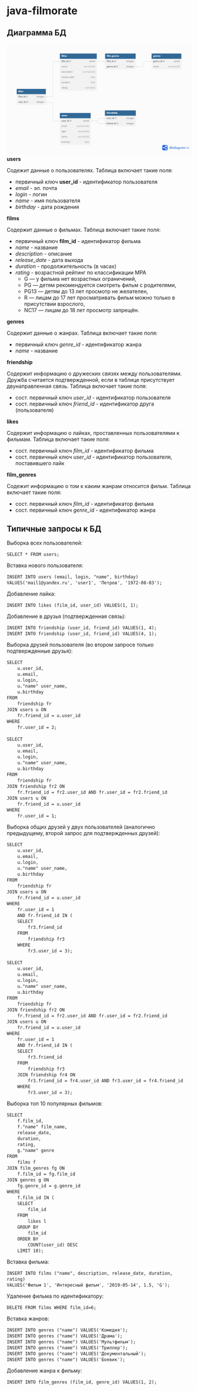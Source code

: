 # java-filmorate
## Диаграмма БД
![Схема БД приложения Filmorate](/assets/images/Filmorate.png)
**users**

Содежит данные о пользователях.
Таблица включает такие поля:
- первичный ключ __user_id__ - идентификатор пользователя
- _email_ - эл. почта
- _login_ - логин
- _name_ - имя пользователя
- _birthday_ - дата рождения

**films**

Содержит данные о фильмах.
Таблица включает такие поля:
- первичный ключ __film_id__ - идентификатор фильма
- _name_ - название
- _description_ - описание
- _release_date_ - дата выхода
- _duration_ - продолжительность (в часах)
- _rating_ - возрастной рейтинг по классификации MPA
  + G — у фильма нет возрастных ограничений,
  + PG — детям рекомендуется смотреть фильм с родителями,
  + PG13 — детям до 13 лет просмотр не желателен,
  + R — лицам до 17 лет просматривать фильм можно только в присутствии взрослого,
  + NC17 — лицам до 18 лет просмотр запрещён.

**genres**

Содержит данные о жанрах.
Таблица включает такие поля:
- первичный ключ _genre_id_ - идентификатор жанра
- _name_ - название

**friendship**

Содержит информацию о дружеских связях между пользователями.
Дружба считается подтвержденной, если в таблице присутствует двунаправленная связь.
Таблица включает такие поля:
- сост. первичный ключ _user_id_ - идентификатор пользователя
- сост. первичный ключ _friend_id_ - идентификатор друга (пользователя)

**likes**

Содержит информацию о лайках, проставленных пользователями к фильмам.
Таблица включает такие поля:
- сост. первичный ключ _film_id_ - идентификатор фильма
- сост. первичный ключ _user_id_ - идентификатор пользователя, поставившего лайк

**film_genres**

Содежит информацию о том к каким жанрам относится фильм.
Таблица включает такие поля:
- сост. первичный ключ _film_id_ - идентификатор фильма
- сост. первичный ключ _genre_id_ - идентификатор жанра

## Типичные запросы к БД
Выборка всех пользователей:
```dbn-psql
SELECT * FROM users;
```
Вставка нового пользователя:
```dbn-psql
INSERT INTO users (email, login, "name", birthday)
VALUES('mail1@yandex.ru', 'user1', 'Петров', '1972-08-03');
```
Добавление лайка:
```dbn-psql
INSERT INTO likes (film_id, user_id) VALUES(1, 1);
```
Добавление в друзья (подтвержденная связь):
```dbn-psql
INSERT INTO friendship (user_id, friend_id) VALUES(1, 4);
INSERT INTO friendship (user_id, friend_id) VALUES(4, 1);
```
Выборка друзей пользователя (во втором запросе только подтвержденные друзья):
```dbn-psql
SELECT
	u.user_id,
	u.email,
	u.login,
	u."name" user_name,
	u.birthday
FROM
	friendship fr
JOIN users u ON
	fr.friend_id = u.user_id
WHERE
	fr.user_id = 2;

SELECT
	u.user_id,
	u.email,
	u.login,
	u."name" user_name,
	u.birthday
FROM
	friendship fr
JOIN friendship fr2 ON
	fr.friend_id = fr2.user_id AND fr.user_id = fr2.friend_id
JOIN users u ON
	fr.friend_id = u.user_id
WHERE
	fr.user_id = 1;
```
Выборка общих друзей у двух пользователей (аналогично предыдущему, второй запрос для подтвержденных друзей):
```dbn-psql
SELECT
	u.user_id,
	u.email,
	u.login,
	u."name" user_name,
	u.birthday
FROM
	friendship fr
JOIN users u ON
	fr.friend_id = u.user_id
WHERE
	fr.user_id = 1
	AND fr.friend_id IN (
	SELECT
		fr3.friend_id
	FROM
		friendship fr3
	WHERE
		fr3.user_id = 3);

SELECT
	u.user_id,
	u.email,
	u.login,
	u."name" user_name,
	u.birthday
FROM
	friendship fr
JOIN friendship fr2 ON
	fr.friend_id = fr2.user_id AND fr.user_id = fr2.friend_id
JOIN users u ON
	fr.friend_id = u.user_id
WHERE
	fr.user_id = 1
	AND fr.friend_id IN (
	SELECT
		fr3.friend_id
	FROM
		friendship fr3
	JOIN friendship fr4 ON
		fr3.friend_id = fr4.user_id AND fr3.user_id = fr4.friend_id
	WHERE
		fr3.user_id = 3);
```
Выборка топ 10 популярных фильмов:
```dbn-psql
SELECT
	f.film_id,
	f."name" film_name,
	release_date,
	duration,
	rating,
	g."name" genre
FROM
	films f
JOIN film_genres fg ON
	f.film_id = fg.film_id
JOIN genres g ON
	fg.genre_id = g.genre_id
WHERE
	f.film_id IN (
	SELECT
		film_id
	FROM
		likes l
	GROUP BY
		film_id
	ORDER BY
		COUNT(user_id) DESC
	LIMIT 10);
```
Вставка фильма:
```dbn-psql
INSERT INTO films ("name", description, release_date, duration, rating)
VALUES('Фильм 1', 'Интересный фильм', '2019-05-14', 1.5, 'G');
```
Удаление фильма по идентификатору:
```dbn-psql
DELETE FROM films WHERE film_id=6;
```
Вставка жанров:
```dbn-psql
INSERT INTO genres ("name") VALUES('Комедия');
INSERT INTO genres ("name") VALUES('Драма');
INSERT INTO genres ("name") VALUES('Мультфильм');
INSERT INTO genres ("name") VALUES('Триллер');
INSERT INTO genres ("name") VALUES('Документальный');
INSERT INTO genres ("name") VALUES('Боевик');
```
Добавление жанра к фильму:
```dbn-psql
INSERT INTO film_genres (film_id, genre_id) VALUES(1, 2);
```
